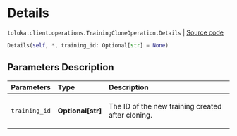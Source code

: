 # Details
`toloka.client.operations.TrainingCloneOperation.Details` | [Source code](https://github.com/Toloka/toloka-kit/blob/v1.2.1/src/client/operations.py#L244)

```python
Details(self, *, training_id: Optional[str] = None)
```

## Parameters Description

| Parameters | Type | Description |
| :----------| :----| :-----------|
`training_id`|**Optional\[str\]**|<p>The ID of the new training created after cloning.</p>
